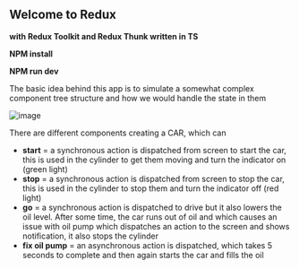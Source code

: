 
##  Welcome to Redux
**with Redux Toolkit and Redux Thunk written in TS**

**NPM install**

**NPM run dev**

The basic idea behind this app is to simulate a somewhat complex component tree structure and how we would handle the state in them

![image](https://user-images.githubusercontent.com/55181354/125398697-ee327c00-e3af-11eb-9e93-0b96d566edce.png)

There are different components creating a CAR, which can

* **start** = a synchronous action is dispatched from screen to start the car, this is used in the cylinder to get them moving and turn the indicator on (green light)
* **stop** = a synchronous action is dispatched from screen to stop the car, this is used in the cylinder to stop them and turn the indicator off (red light)
* **go** = a synchronous action is dispatched to drive but it also lowers the oil level. After some time, the car runs out of oil and which causes an issue with oil pump which  dispatches an action to the screen and shows notification, it also stops the cylinder
* **fix oil pump** = an asynchronous action is dispatched, which takes 5 seconds to complete and then again starts the car and fills the oil
